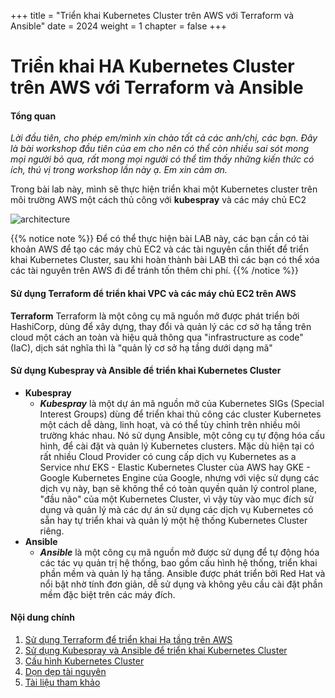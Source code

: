 +++
title = "Triển khai Kubernetes Cluster trên AWS với Terraform và Ansible"
date = 2024
weight = 1
chapter = false
+++

# Triển khai HA Kubernetes Cluster trên AWS với Terraform và Ansible

#### Tổng quan
_Lời đầu tiên, cho phép em/mình xin chào tất cả các anh/chị, các bạn. Đây là bài workshop đầu tiên của em cho nên có thể còn nhiều sai sót mong mọi người bỏ qua, rất mong mọi người có thể tìm thấy những kiến thức có ích, thú vị trong workshop lần này ạ. Em xin cảm ơn._
 
Trong bài lab này, mình sẽ thực hiện triển khai một Kubernetes cluster trên môi trường AWS một cách thủ công với **kubespray** và các máy chủ EC2

![architecture](./images/1-terraform/architecture2.png)

{{% notice note %}}
Để có thể thực hiện bài LAB này, các bạn cần có tài khoản AWS để tạo các máy chủ EC2 và các tài nguyên cần thiết để triển khai Kubernetes Cluster, sau khi hoàn thành bài LAB thì các bạn có thể xóa các tài nguyên trên AWS đi để tránh tốn thêm chi phí.
{{% /notice %}}

#### Sử dụng Terraform để triển khai VPC và các máy chủ EC2 trên AWS
**Terraform** Terraform là một công cụ mã nguồn mở được phát triển bởi HashiCorp, dùng để xây dựng, thay đổi và quản lý các cơ sở hạ tầng trên cloud một cách an toàn và hiệu quả thông qua "infrastructure as code" (IaC), dịch sát nghĩa thì là "quản lý cơ sở hạ tầng dưới dạng mã"

#### Sử dụng Kubespray và Ansible để triển khai Kubernetes Cluster
- **Kubespray**
  - ***Kubespray*** là một dự án mã nguồn mở của Kubernetes SIGs (Special Interest Groups) dùng để triển khai thủ công các cluster Kubernetes một cách dễ dàng, linh hoạt, và có thể tùy chỉnh trên nhiều môi trường khác nhau. Nó sử dụng Ansible, một công cụ tự động hóa cấu hình, để cài đặt và quản lý Kubernetes clusters. Mặc dù hiện tại có rất nhiều Cloud Provider có cung cấp dịch vụ Kubernetes as a Service như EKS - Elastic Kubernetes Cluster của AWS hay GKE - Google Kubernetes Engine của Google, nhưng với việc sử dụng các dịch vụ này, bạn sẽ không thể có toàn quyền quản lý control plane, "đầu não" của một Kubernetes Cluster, vì vậy tùy vào mục đích sử dụng và quản lý mà các dự án sử dụng các dịch vụ Kubernetes có sẵn hay tự triển khai và quản lý một hệ thống Kubernetes Cluster riêng.
- **Ansible**
  - ***Ansible*** là một công cụ mã nguồn mở được sử dụng để tự động hóa các tác vụ quản trị hệ thống, bao gồm cấu hình hệ thống, triển khai phần mềm và quản lý hạ tầng. Ansible được phát triển bởi Red Hat và nổi bật nhờ tính đơn giản, dễ sử dụng và không yêu cầu cài đặt phần mềm đặc biệt trên các máy đích.


#### Nội dung chính

1. [Sử dụng Terraform để triển khai Hạ tầng trên AWS](1-create-new-aws-account/)
2. [Sử dụng Kubespray và Ansible để triển khai Kubernetes Cluster](2-mfa-setup-for-aws-user-(root)/)
3. [Cấu hình Kubernetes Cluster](3-create-admin-user-and-group/)
4. [Dọn dẹp tài nguyên](4-verify-new-account/)
5. [Tài liệu tham khảo](5-end/)